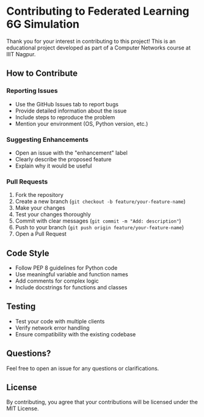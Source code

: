 # Contributing to Federated Learning 6G Simulation

Thank you for your interest in contributing to this project! This is an educational project developed as part of a Computer Networks course at IIIT Nagpur.

## How to Contribute

### Reporting Issues
- Use the GitHub Issues tab to report bugs
- Provide detailed information about the issue
- Include steps to reproduce the problem
- Mention your environment (OS, Python version, etc.)

### Suggesting Enhancements
- Open an issue with the "enhancement" label
- Clearly describe the proposed feature
- Explain why it would be useful

### Pull Requests
1. Fork the repository
2. Create a new branch (`git checkout -b feature/your-feature-name`)
3. Make your changes
4. Test your changes thoroughly
5. Commit with clear messages (`git commit -m "Add: description"`)
6. Push to your branch (`git push origin feature/your-feature-name`)
7. Open a Pull Request

## Code Style
- Follow PEP 8 guidelines for Python code
- Use meaningful variable and function names
- Add comments for complex logic
- Include docstrings for functions and classes

## Testing
- Test your code with multiple clients
- Verify network error handling
- Ensure compatibility with the existing codebase

## Questions?
Feel free to open an issue for any questions or clarifications.

## License
By contributing, you agree that your contributions will be licensed under the MIT License.
